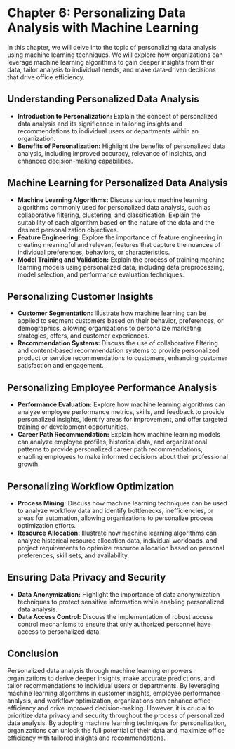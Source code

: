 Chapter 6: Personalizing Data Analysis with Machine Learning
============================================================

In this chapter, we will delve into the topic of personalizing data analysis using machine learning techniques. We will explore how organizations can leverage machine learning algorithms to gain deeper insights from their data, tailor analysis to individual needs, and make data-driven decisions that drive office efficiency.

Understanding Personalized Data Analysis
----------------------------------------

* **Introduction to Personalization:** Explain the concept of personalized data analysis and its significance in tailoring insights and recommendations to individual users or departments within an organization.
* **Benefits of Personalization:** Highlight the benefits of personalized data analysis, including improved accuracy, relevance of insights, and enhanced decision-making capabilities.

Machine Learning for Personalized Data Analysis
-----------------------------------------------

* **Machine Learning Algorithms:** Discuss various machine learning algorithms commonly used for personalized data analysis, such as collaborative filtering, clustering, and classification. Explain the suitability of each algorithm based on the nature of the data and the desired personalization objectives.
* **Feature Engineering:** Explore the importance of feature engineering in creating meaningful and relevant features that capture the nuances of individual preferences, behaviors, or characteristics.
* **Model Training and Validation:** Explain the process of training machine learning models using personalized data, including data preprocessing, model selection, and performance evaluation techniques.

Personalizing Customer Insights
-------------------------------

* **Customer Segmentation:** Illustrate how machine learning can be applied to segment customers based on their behavior, preferences, or demographics, allowing organizations to personalize marketing strategies, offers, and customer experiences.
* **Recommendation Systems:** Discuss the use of collaborative filtering and content-based recommendation systems to provide personalized product or service recommendations to customers, enhancing customer satisfaction and engagement.

Personalizing Employee Performance Analysis
-------------------------------------------

* **Performance Evaluation:** Explore how machine learning algorithms can analyze employee performance metrics, skills, and feedback to provide personalized insights, identify areas for improvement, and offer targeted training or development opportunities.
* **Career Path Recommendation:** Explain how machine learning models can analyze employee profiles, historical data, and organizational patterns to provide personalized career path recommendations, enabling employees to make informed decisions about their professional growth.

Personalizing Workflow Optimization
-----------------------------------

* **Process Mining:** Discuss how machine learning techniques can be used to analyze workflow data and identify bottlenecks, inefficiencies, or areas for automation, allowing organizations to personalize process optimization efforts.
* **Resource Allocation:** Illustrate how machine learning algorithms can analyze historical resource allocation data, individual workloads, and project requirements to optimize resource allocation based on personal preferences, skill sets, and availability.

Ensuring Data Privacy and Security
----------------------------------

* **Data Anonymization:** Highlight the importance of data anonymization techniques to protect sensitive information while enabling personalized data analysis.
* **Data Access Control:** Discuss the implementation of robust access control mechanisms to ensure that only authorized personnel have access to personalized data.

Conclusion
----------

Personalized data analysis through machine learning empowers organizations to derive deeper insights, make accurate predictions, and tailor recommendations to individual users or departments. By leveraging machine learning algorithms in customer insights, employee performance analysis, and workflow optimization, organizations can enhance office efficiency and drive improved decision-making. However, it is crucial to prioritize data privacy and security throughout the process of personalized data analysis. By adopting machine learning techniques for personalization, organizations can unlock the full potential of their data and maximize office efficiency with tailored insights and recommendations.
